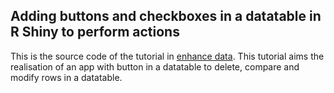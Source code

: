 ## Adding buttons and checkboxes in a datatable in R Shiny to perform actions

This is the source code of the tutorial in [enhance data](http://enhancedatascience.com/2017/03/01/three-r-shiny-tricks-to-make-your-shiny-app-shines-33-buttons-to-delete-edit-and-compare-datatable-rows/). This tutorial aims the realisation of an app with button in a datatable to delete, compare and modify rows in a datatable.

